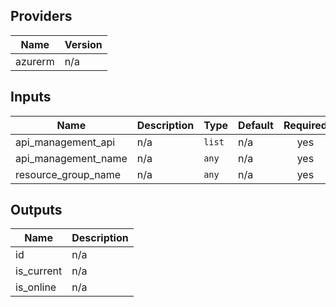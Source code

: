 ## Providers

| Name | Version |
|------|---------|
| azurerm | n/a |

## Inputs

| Name | Description | Type | Default | Required |
|------|-------------|------|---------|:-----:|
| api\_management\_api | n/a | `list` | n/a | yes |
| api\_management\_name | n/a | `any` | n/a | yes |
| resource\_group\_name | n/a | `any` | n/a | yes |

## Outputs

| Name | Description |
|------|-------------|
| id | n/a |
| is\_current | n/a |
| is\_online | n/a |

